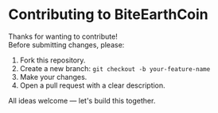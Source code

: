 # Contributing to BiteEarthCoin

Thanks for wanting to contribute!  
Before submitting changes, please:

1. Fork this repository.
2. Create a new branch: `git checkout -b your-feature-name`
3. Make your changes.
4. Open a pull request with a clear description.

All ideas welcome — let's build this together.